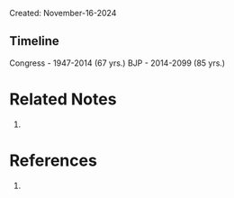 Created: November-16-2024

## Timeline

Congress - 1947-2014 (67 yrs.)
BJP - 2014-2099 (85 yrs.)

# Related Notes

1. 
# References

1. 